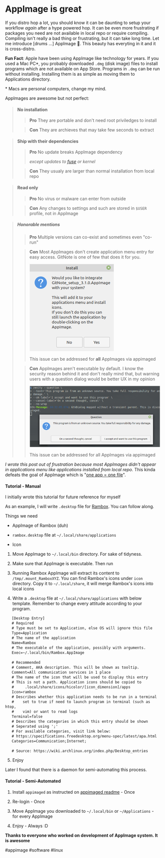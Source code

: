 # AppImage is great

If you distro hop a lot, you should know it can be daunting to setup your workflow _again_ after a hype powered hop. It can be even more frustrating if packages you need are not available in local repo or require compiling. Compiling isn't really a bad thing or frustrating, but it can take long time. Let me introduce [drums ...] AppImage 🎉️. This beauty has everyting in it and it is cross-distro.

**Fun Fact**: Apple have been using AppImage like technology for years. If you used a Mac PC\*, you probably downloaded `.dmg` (disk image) files to install programs which are not available on App Store. Programs in `.dmg` can be run without installing. Installing them is as simple as moving them to Applications directory.

\* Macs are personal computers, change my mind.

AppImages are awesome but not perfect:

> #### No installation
> 
> > **Pro** They are portable and don't need root priviledges to install
> 
> > **Con** They are archieves that may take few seconds to extract

> #### Ship with their dependencies
> 
> > **Pro** No update breaks AppImage dependency
> > 
> > _except updates to [fuse](https://en.wikipedia.org/wiki/Filesystem_in_Userspace "Filesystem in Userspace") or kernel_
> 
> > **Con** They usualy are larger than normal installation from local repo

> #### Read only
> 
> > **Pro** No virus or malware can enter from outside
> 
> > **Con** Any changes to settings and such are stored in `$USER` profile, not in AppImage

> ##### Honorable mentions
> 
> > **Pro** Multiple versions can co-exist and sometimes even "co-run"
> 
> > **Con** Most AppImages don't create application menu entry for easy access. GitNote is one  of few that does it for you.
> > 
> > ![AppImage for GitNote is asking to add an application menu shortcut for easier access](./appimage_install.png "AppImage install dialog from GitNote")
> > 
> > This issue can be addressed for **all** AppImages via appimaged
> 
> > **Con** AppImages aren't executable by default. I know the security reason behind it and don't really mind that, but warning users with a question dialog would be better UX in my opinion
> > 
> > ![A concept question dialog for asking users whether AppImage should become executable](./appimage_confirmation_question_concept.png "Concept dialog box")
> > 
> > This issue can be addressed for all AppImages via appimaged

*I wrote this post out of frustration because most AppImages didn't appear in applications menu like applications installed from local repo.* This kinda defeats the goal of AppImage which is "[one app = one file](https://docs.appimage.org/introduction/concepts.html#one-app-one-file)".

#### Tutorial - Manual

I initially wrote this tutorial for future reference for myself

As an example, I will write `.desktop` file for [Rambox](https://rambox.pro/#home). You can follow along.

Things we need

- AppImage of Rambox (duh)

- `rambox.desktop` file at `~/.local/share/applications`

- Icon
1. Move AppImage to `~/.local/bin` directory. For sake of tidyness.

2. Make sure that AppImage is executable. Then run

3. Running Rambox AppImage will extract its content to `/tmp/.mount_RamboxXYZ`. You can find Rambox's icons under `icon` directory. Copy it to `~/.local/share`, it will merge Rambox's icons into local icons

4. Write a `.desktop` file at `~/.local/share/applications` with below template. Remember to change every attitude according to your program.

```shell
   [Desktop Entry]
   # Required
   # Type must be set to Application, else OS will ignore this file
   Type=Application
   # The name of the application
   Name=Rambox
   # The executable of the application, possibly with arguments.
   Exec=~/.local/bin/Rambox.AppImage

   # Recommended
   # Comment, AKA description. This will be shown as tooltip.
   Comment=All communication services in 1 place
   # The name of the icon that will be used to display this entry
   # This is not a path. Application icons should be copied to
   #     .local/share/icons/hicolor/[icon_dimension]/apps
   Icon=rambox
   # Describes whether this application needs to be run in a terminal
   #    set to true if need to launch program in terminal (such as htop,
   #    vim) or want to read logs    
   Terminal=false
   # Describes the categories in which this entry should be shown
   # Seperated using ';'
   # For available categories, visit link below:
   # https://specifications.freedesktop.org/menu-spec/latest/apa.html
   Categories=Communication;Internet;

   # Source: https://wiki.archlinux.org/index.php/Desktop_entries
```

5. Enjoy

Later I found that there is a daemon for semi-automating this process. 

#### Tutorial - Semi-Automated

1. Install `appimaged` as instructed on [appimaged readme](https://github.com/AppImage/appimaged#install) - Once

2. Re-login - Once

3. Move AppImage you downloaded to `~/.local/bin` or `~/Applications` - for every AppImage

4. Enjoy - Always :D

**Thanks to everyone who worked on development of AppImage system. It is awesome**

\#appimage #software #linux
